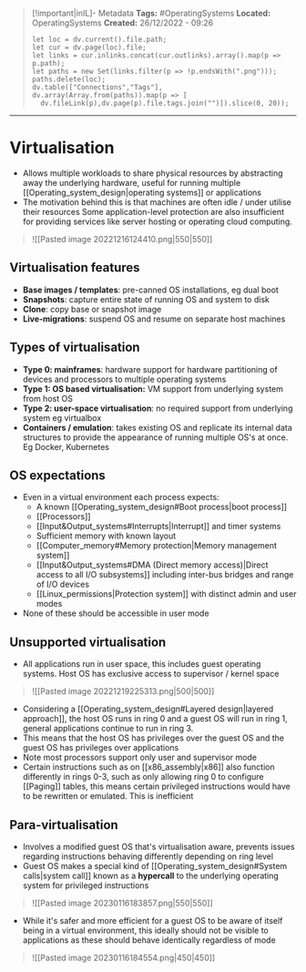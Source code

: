 > [!important|inIL]- Metadata
> **Tags:** #OperatingSystems 
> **Located:** OperatingSystems
> **Created:** 26/12/2022 - 09:26
> ```dataviewjs
>let loc = dv.current().file.path;
>let cur = dv.page(loc).file;
>let links = cur.inlinks.concat(cur.outlinks).array().map(p => p.path);
>let paths = new Set(links.filter(p => !p.endsWith(".png")));
>paths.delete(loc);
>dv.table(["Connections","Tags"], dv.array(Array.from(paths)).map(p => [
>   dv.fileLink(p),dv.page(p).file.tags.join("")]).slice(0, 20));
> ```

___
# Virtualisation

- Allows multiple workloads to share physical resources by abstracting away the underlying hardware, useful for running multiple [[Operating_system_design|operating systems]] or applications
- The motivation behind this is that machines are often idle / under utilise their resources Some application-level protection  are also insufficient for providing services like server hosting or operating cloud computing. 

> ![[Pasted image 20221216124410.png|550|550]]

## Virtualisation features
- **Base images / templates**: pre-canned OS installations, eg dual boot 
- **Snapshots**: capture entire state of running OS and system to disk
- **Clone**: copy base or snapshot image 
- **Live-migrations**: suspend OS and resume on separate host machines

## Types of virtualisation
- **Type 0: mainframes**: hardware support for hardware partitioning of devices and processors to multiple operating systems 
- **Type 1: OS based virtualisation:** VM support from underlying system from host OS
- **Type 2: user-space virtualisation**: no required support from underlying system eg virtualbox
- **Containers / emulation**: takes existing OS and replicate its internal data structures to provide the appearance of running multiple OS's at once. Eg Docker, Kubernetes

## OS expectations
- Even in a virtual environment each process expects:
	- A known [[Operating_system_design#Boot process|boot process]]
	- [[Processors]]
	- [[Input&Output_systems#Interrupts|Interrupt]] and timer systems 
	- Sufficient memory with known layout
	- [[Computer_memory#Memory protection|Memory management system]]
	- [[Input&Output_systems#DMA (Direct memory access)|Direct access to all I/O subsystems]] including inter-bus bridges and range of I/O devices
	- [[Linux_permissions|Protection system]] with distinct admin and user modes
- None of these should be accessible in user mode

## Unsupported virtualisation
- All applications run in user space, this includes guest operating systems. Host OS has exclusive access to supervisor / kernel space

> ![[Pasted image 20221219225313.png|500|500]]

- Considering a [[Operating_system_design#Layered design|layered approach]], the host OS runs in ring 0 and a guest OS will run in ring 1, general applications continue to run in ring 3. 
- This means that the host OS has privileges over the guest OS and the guest OS has privileges over applications 
- Note most processors support only user and supervisor mode
- Certain instructions such as on [[x86_assembly|x86]] also function differently in rings 0-3, such as only allowing ring 0 to configure [[Paging]] tables, this means certain privileged instructions would have to be rewritten or emulated. This is inefficient 

## Para-virtualisation
- Involves a modified guest OS that's virtualisation aware, prevents issues regarding instructions behaving differently depending on ring level
- Guest OS makes a special kind of [[Operating_system_design#System calls|system call]] known as a **hypercall** to the underlying operating system for privileged instructions 

> ![[Pasted image 20230116183857.png|550|550]]

- While it's safer and more efficient for a guest OS to be aware of itself being in a virtual environment, this ideally should not be visible to applications as these should behave identically regardless of mode

> ![[Pasted image 20230116184554.png|450|450]]

